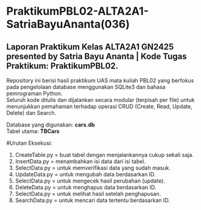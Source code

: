 # PraktikumPBL02-ALTA2A1-SatriaBayuAnanta(036)
Laporan Praktikum Kelas ALTA2A1 GN2425 presented by Satria Bayu Ananta | Kode Tugas Praktikum: PraktikumPBL02.
-
Repository ini berisi hasil praktikum UAS mata kuliah PBL02 yang berfokus pada pengelolaan database menggunakan SQLite3 dan bahasa pemrograman Python.  
Seluruh kode ditulis dan dijalankan secara modular (terpisah per file) untuk menunjukkan pemahaman terhadap operasi CRUD (Create, Read, Update, Delete) dan Search.

Database yang digunakan: **cars.db**  
Tabel utama: **TBCars**

#Urutan Eksekusi:
1. CreateTable.py = buat tabel dengan menjalankannya cukup sekali saja.
2. InsertData.py = menambahkan isi data dari isi tabel.
3. SelectData.py = untuk memverifikasi data yang sudah masuk.
4. UpdateData.py = untuk mengubah data berdasarkan ID.
5. SelectData.py = untuk mengecek hasil perubahan (update).
6. DeleteData.py = untuk menghapus data berdasarkan ID.
7. SelectData.py = untuk melihat hasil setelah penghapusan.
8. SearchData.py = untuk mencari data tertentu berdasarkan ID.

